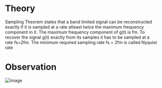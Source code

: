 # Theory
Sampling Theorem states that a band limited signal can be reconstructed exactly if it is sampled at a rate atleast twice the maximum frequency component in it. The maximum frequency component of g(t) is fm. To recover the signal g(t) exactly from its samples it has to be sampled at a rate fs=2fm. The minimum required sampling rate fs = 2fm is called Nyquist rate
# Observation
![image](https://github.com/user-attachments/assets/f64f785c-9a35-44cc-92cb-5636b9930fba)

